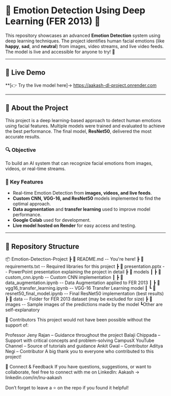 # 🎉 Emotion Detection Using Deep Learning (FER 2013) 🎉

This repository showcases an advanced **Emotion Detection** system using deep learning techniques. The project identifies human facial emotions (like **happy**, **sad**, and **neutral**) from images, video streams, and live video feeds.  
The model is live and accessible for anyone to try! 🚀  

---

## 🚀 **Live Demo**  
**[👉 Try the live model here]-> https://aakash-dl-project.onrender.com  

---

## 📘 **About the Project**  
This project is a deep learning-based approach to detect human emotions using facial features. Multiple models were trained and evaluated to achieve the best performance. The final model, **ResNet50**, delivered the most accurate results.  

### 🔍 **Objective**  
To build an AI system that can recognize facial emotions from images, videos, or real-time streams.  

### 🔧 **Key Features**  
- Real-time Emotion Detection from **images, videos, and live feeds**.  
- **Custom CNN, VGG-16, and ResNet50** models implemented to find the optimal approach.  
- **Data augmentation** and **transfer learning** used to improve model performance.  
- **Google Colab** used for development.  
- **Live model hosted on Render** for easy access and testing.  

---

## 📂 **Repository Structure**  

📦 Emotion-Detection-Project ┣ 📜 README.md -- You're here!
┣ 📜 requirements.txt -- Required libraries for this project
┣ 📜 presentation.pptx -- PowerPoint presentation explaining the project in detail
┣ 📂 models
┃ ┣ 📜 custom_cnn.ipynb -- Custom CNN implementation
┃ ┣ 📜 data_augmentation.ipynb -- Data Augmentation applied to FER 2013
┃ ┣ 📜 vgg16_transfer_learning.ipynb -- VGG-16 Transfer Learning model
┃ ┗ 📜 resnet50_final_model.ipynb -- Final ResNet50 implementation (best results)
┣ 📂 data -- Folder for FER 2013 dataset (may be excluded for size)
┣ 📂 images -- Sample images of the predictions made by the model
┗Other are self-explanatory


🤝 Contributors
This project would not have been possible without the support of:

Professor Jeny Rajan – Guidance throughout the project
Balaji Chippada – Support with critical concepts and problem-solving
CampusX YouTube Channel – Source of tutorials and guidance
Ankit Gwal  – Contributor
Aditya Negi – Contributor
A big thank you to everyone who contributed to this project!

🙌 Connect & Feedback
If you have questions, suggestions, or want to collaborate, feel free to connect with me on LinkedIn:
Aakash -> linkedin.com/in/lnu-aakash

Don’t forget to leave a ⭐️ on the repo if you found it helpful!
